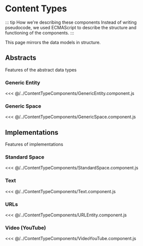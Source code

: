 # Content Types

::: tip How we're describing these components
Instead of writing pseudocode, we used ECMAScript to describe the structure and functioning of the components.
:::

This page mirrors the data models in structure.

## Abstracts
Features of the abstract data types

### Generic Entity
<<< @/../ContentTypeComponents/GenericEntity.component.js

### Generic Space
<<< @/../ContentTypeComponents/GenericSpace.component.js


## Implementations

Features of implementations

### Standard Space

<<< @/../ContentTypeComponents/StandardSpace.component.js

### Text

<<< @/../ContentTypeComponents/Text.component.js

### URLs

<<< @/../ContentTypeComponents/URLEntity.component.js

### Video (YouTube)

<<< @/../ContentTypeComponents/VideoYouTube.component.js